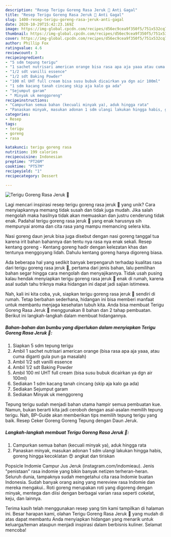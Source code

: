 ```yaml
---
description: "Resep Terigu Goreng Rasa Jeruk 🍊 Anti Gagal"
title: "Resep Terigu Goreng Rasa Jeruk 🍊 Anti Gagal"
slug: 1400-resep-terigu-goreng-rasa-jeruk-anti-gagal
date: 2020-10-29T15:42:23.169Z
image: https://img-global.cpcdn.com/recipes/d56ec9cea9f350f5/751x532cq70/terigu-goreng-rasa-jeruk-🍊-foto-resep-utama.jpg
thumbnail: https://img-global.cpcdn.com/recipes/d56ec9cea9f350f5/751x532cq70/terigu-goreng-rasa-jeruk-🍊-foto-resep-utama.jpg
cover: https://img-global.cpcdn.com/recipes/d56ec9cea9f350f5/751x532cq70/terigu-goreng-rasa-jeruk-🍊-foto-resep-utama.jpg
author: Phillip Fox
ratingvalue: 4.6
reviewcount: 3
recipeingredient:
- "5 sdm tepung terigu"
- "1 sachet nutrisari american orange bisa rasa apa aja yaaa atau cuma diganti gula pun ga masalah"
- "1/2 sdt vanilli essence"
- "1/2 sdt Baking Powder"
- "100 ml UHT full cream bisa susu bubuk dicairkan ya dgn air 100ml"
- "1 sdm kacang tanah cincang skip aja kalo ga ada"
- "Sejumput garam"
- " Minyak uk menggoreng"
recipeinstructions:
- "Campurkan semua bahan (kecuali minyak ya), aduk hingga rata"
- "Panaskan minyak, masukan adonan 1 sdm ulangi lakukan hingga habis, goreng hingga kecoklatan 😍 angkat dan tiriskan"
categories:
- Resep
tags:
- terigu
- goreng
- rasa

katakunci: terigu goreng rasa 
nutrition: 199 calories
recipecuisine: Indonesian
preptime: "PT26M"
cooktime: "PT57M"
recipeyield: "1"
recipecategory: Dessert

---
```



![Terigu Goreng Rasa Jeruk 🍊](https://img-global.cpcdn.com/recipes/d56ec9cea9f350f5/751x532cq70/terigu-goreng-rasa-jeruk-🍊-foto-resep-utama.jpg)

Lagi mencari inspirasi resep terigu goreng rasa jeruk 🍊 yang unik? Cara menyiapkannya memang tidak susah dan tidak juga mudah. Jika salah mengolah maka hasilnya tidak akan memuaskan dan justru cenderung tidak enak. Padahal terigu goreng rasa jeruk 🍊 yang enak harusnya sih mempunyai aroma dan cita rasa yang mampu memancing selera kita.

Nasi goreng daun jeruk bisa juga disebut dengan nasi goreng tanggal tua karena irit bahan bahannya dan tentu nya rasa nya enak sekali. Resep kentang goreng - Kentang goreng hadir dengan kelezatan khas dan tentunya menggoyang lidah. Dahulu kentang goreng hanya digoreng biasa.

Ada beberapa hal yang sedikit banyak berpengaruh terhadap kualitas rasa dari terigu goreng rasa jeruk 🍊, pertama dari jenis bahan, lalu pemilihan bahan segar hingga cara mengolah dan menyajikannya. Tidak usah pusing kalau hendak menyiapkan terigu goreng rasa jeruk 🍊 enak di rumah, karena asal sudah tahu triknya maka hidangan ini dapat jadi sajian istimewa.


Nah, kali ini kita coba, yuk, siapkan terigu goreng rasa jeruk 🍊 sendiri di rumah. Tetap berbahan sederhana, hidangan ini bisa memberi manfaat untuk membantu menjaga kesehatan tubuh kita. Anda bisa membuat Terigu Goreng Rasa Jeruk 🍊 menggunakan 8 bahan dan 2 tahap pembuatan. Berikut ini langkah-langkah dalam membuat hidangannya.

<!--inarticleads1-->

##### Bahan-bahan dan bumbu yang diperlukan dalam menyiapkan Terigu Goreng Rasa Jeruk 🍊:

1. Siapkan 5 sdm tepung terigu
1. Ambil 1 sachet nutrisari american orange (bisa rasa apa aja yaaa, atau cuma diganti gula pun ga masalah)
1. Ambil 1/2 sdt vanilli essence
1. Ambil 1/2 sdt Baking Powder
1. Ambil 100 ml UHT full cream (bisa susu bubuk dicairkan ya dgn air 100ml)
1. Sediakan 1 sdm kacang tanah cincang (skip aja kalo ga ada)
1. Sediakan Sejumput garam
1. Sediakan  Minyak uk menggoreng


Tepung terigu sudah menjadi bahan utama hampir semua pembuatan kue. Namun, bukan berarti kita jadi ceroboh dengan asal-asalan memilih tepung terigu. Nah, BP-Guide akan memberikan tips memilih tepung terigu yang baik. Resep Ceker Goreng Goreng Tepung dengan Daun Jeruk. 

<!--inarticleads2-->

##### Langkah-langkah membuat Terigu Goreng Rasa Jeruk 🍊:

1. Campurkan semua bahan (kecuali minyak ya), aduk hingga rata
1. Panaskan minyak, masukan adonan 1 sdm ulangi lakukan hingga habis, goreng hingga kecoklatan 😍 angkat dan tiriskan


Popsicle Indomie Campur Jus Jeruk (instagram.com/indomieau). Jenis &#34;penistaan&#34; rasa indomie yang bikin banyak netizen terheran-heran. Seluruh dunia, tampaknya sudah mengetahui cita rasa Indomie buatan Indonesia. Sudah banyak orang asing yang mereview rasa Indomie dan mereka mengakui.. Roti goreng merupakan roti yang digoreng dengan minyak, mentega dan diisi dengan berbagai varian rasa seperti cokelat, keju, dan lainnya. 

Terima kasih telah menggunakan resep yang tim kami tampilkan di halaman ini. Besar harapan kami, olahan Terigu Goreng Rasa Jeruk 🍊 yang mudah di atas dapat membantu Anda menyiapkan hidangan yang menarik untuk keluarga/teman ataupun menjadi inspirasi dalam berbisnis kuliner. Selamat mencoba!
